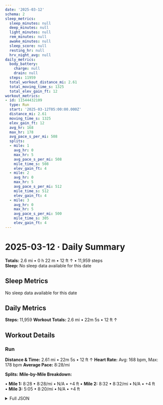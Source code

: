 ```yaml
---
date: '2025-03-12'
schema: 2
sleep_metrics:
  sleep_minutes: null
  deep_minutes: null
  light_minutes: null
  rem_minutes: null
  awake_minutes: null
  sleep_score: null
  resting_hr: null
  hrv_night_avg: null
daily_metrics:
  body_battery:
    charge: null
    drain: null
  steps: 11959
  total_workout_distance_mi: 2.61
  total_moving_time_s: 1325
  total_elev_gain_ft: 12
workout_metrics:
- id: 11544432109
  type: Run
  start: '2025-03-12T05:00:00.000Z'
  distance_mi: 2.61
  moving_time_s: 1325
  elev_gain_ft: 12
  avg_hr: 168
  max_hr: 178
  avg_pace_s_per_mi: 508
  splits:
  - mile: 1
    avg_hr: 0
    max_hr: 5
    avg_pace_s_per_mi: 508
    mile_time_s: 508
    elev_gain_ft: 4
  - mile: 2
    avg_hr: 0
    max_hr: 5
    avg_pace_s_per_mi: 512
    mile_time_s: 512
    elev_gain_ft: 4
  - mile: 3
    avg_hr: 0
    max_hr: 5
    avg_pace_s_per_mi: 500
    mile_time_s: 305
    elev_gain_ft: 4
---
```

# 2025-03-12 · Daily Summary
**Totals:** 2.6 mi • 0 h 22 m • 12 ft ↑ • 11,959 steps  
**Sleep:** No sleep data available for this date

## Sleep Metrics
No sleep data available for this date

## Daily Metrics
**Steps:** 11,959
**Workout Totals:** 2.6 mi • 22m 5s • 12 ft ↑

## Workout Details
### Run
**Distance & Time:** 2.61 mi • 22m 5s • 12 ft ↑
**Heart Rate:** Avg: 168 bpm, Max: 178 bpm
**Average Pace:** 8:28/mi

**Splits:**
**Mile-by-Mile Breakdown:**

• **Mile 1:** 8:28 • 8:28/mi • N/A • +4 ft
• **Mile 2:** 8:32 • 8:32/mi • N/A • +4 ft
• **Mile 3:** 5:05 • 8:20/mi • N/A • +4 ft


<details>
<summary>Full JSON</summary>

```json
{
  "date": "2025-03-12",
  "schema": 2,
  "sleep_metrics": {
    "sleep_minutes": null,
    "deep_minutes": null,
    "light_minutes": null,
    "rem_minutes": null,
    "awake_minutes": null,
    "sleep_score": null,
    "resting_hr": null,
    "hrv_night_avg": null
  },
  "daily_metrics": {
    "body_battery": {
      "charge": null,
      "drain": null
    },
    "steps": 11959,
    "total_workout_distance_mi": 2.61,
    "total_moving_time_s": 1325,
    "total_elev_gain_ft": 12
  },
  "workout_metrics": [
    {
      "id": 11544432109,
      "type": "Run",
      "start": "2025-03-12T05:00:00.000Z",
      "distance_mi": 2.61,
      "moving_time_s": 1325,
      "elev_gain_ft": 12,
      "avg_hr": 168,
      "max_hr": 178,
      "avg_pace_s_per_mi": 508,
      "splits": [
        {
          "mile": 1,
          "avg_hr": 0,
          "max_hr": 5,
          "avg_pace_s_per_mi": 508,
          "mile_time_s": 508,
          "elev_gain_ft": 4
        },
        {
          "mile": 2,
          "avg_hr": 0,
          "max_hr": 5,
          "avg_pace_s_per_mi": 512,
          "mile_time_s": 512,
          "elev_gain_ft": 4
        },
        {
          "mile": 3,
          "avg_hr": 0,
          "max_hr": 5,
          "avg_pace_s_per_mi": 500,
          "mile_time_s": 305,
          "elev_gain_ft": 4
        }
      ]
    }
  ]
}
```
</details>
